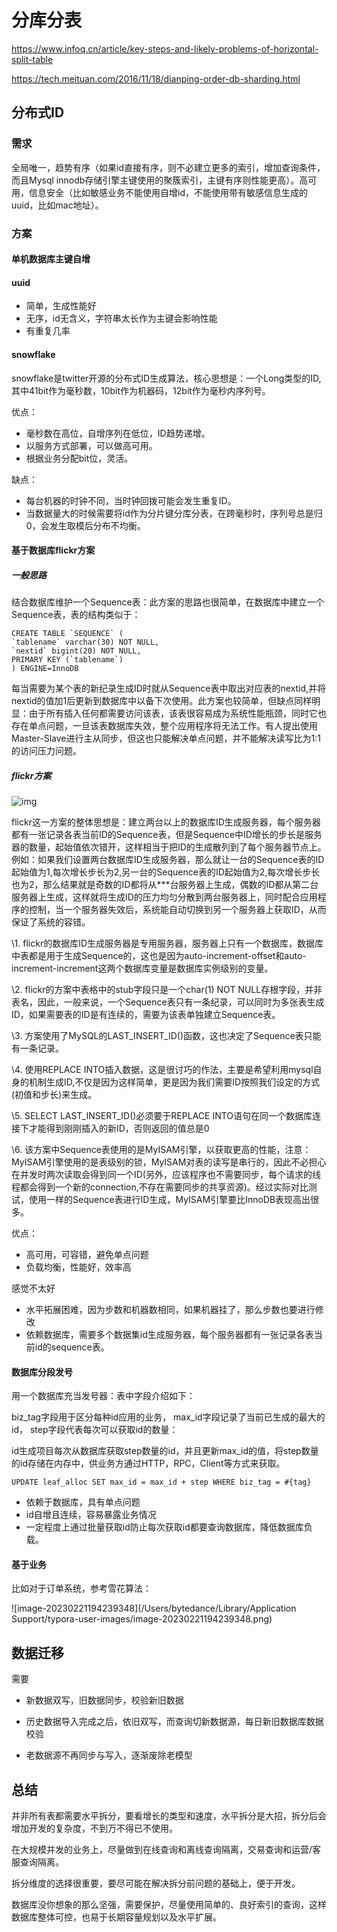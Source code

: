 # 分库分表

https://www.infoq.cn/article/key-steps-and-likely-problems-of-horizontal-split-table

https://tech.meituan.com/2016/11/18/dianping-order-db-sharding.html

## 分布式ID

### 需求

全局唯一，趋势有序（如果id直接有序，则不必建立更多的索引，增加查询条件，而且Mysql innodb存储引擎主键使用的聚簇索引，主键有序则性能更高）。高可用，信息安全（比如敏感业务不能使用自增id，不能使用带有敏感信息生成的uuid，比如mac地址）。

### 方案

#### 单机数据库主键自增

#### uuid

- 简单，生成性能好
- 无序，id无含义，字符串太长作为主键会影响性能
- 有重复几率

#### snowflake

snowflake是twitter开源的分布式ID生成算法，核心思想是：一个Long类型的ID,其中41bit作为毫秒数，10bit作为机器码，12bit作为毫秒内序列号。

优点：

- 毫秒数在高位，自增序列在低位，ID趋势递增。
- 以服务方式部署，可以做高可用。
- 根据业务分配bit位，灵活。

缺点：

- 每台机器的时钟不同，当时钟回拨可能会发生重复ID。
- 当数据量大的时候需要将id作为分片键分库分表，在跨毫秒时，序列号总是归0，会发生取模后分布不均衡。

#### 基于数据库flickr方案

##### 一般思路

结合数据库维护一个Sequence表：此方案的思路也很简单，在数据库中建立一个Sequence表，表的结构类似于：

```
CREATE TABLE `SEQUENCE` ( 
`tablename` varchar(30) NOT NULL, 
`nextid` bigint(20) NOT NULL, 
PRIMARY KEY (`tablename`) 
) ENGINE=InnoDB 
```

 

每当需要为某个表的新纪录生成ID时就从Sequence表中取出对应表的nextid,并将nextid的值加1后更新到数据库中以备下次使用。此方案也较简单，但缺点同样明显：由于所有插入任何都需要访问该表，该表很容易成为系统性能瓶颈，同时它也存在单点问题，一旦该表数据库失效，整个应用程序将无法工作。有人提出使用Master-Slave进行主从同步，但这也只能解决单点问题，并不能解决读写比为1:1的访问压力问题。

##### flickr方案

![img](https://s3.51cto.com/wyfs02/M00/9C/55/wKiom1lvFIWAOf00AABU5Yqb9dM714.jpg)

flickr这一方案的整体思想是：建立两台以上的数据库ID生成服务器，每个服务器都有一张记录各表当前ID的Sequence表，但是Sequence中ID增长的步长是服务器的数量，起始值依次错开，这样相当于把ID的生成散列到了每个服务器节点上。例如：如果我们设置两台数据库ID生成服务器，那么就让一台的Sequence表的ID起始值为1,每次增长步长为2,另一台的Sequence表的ID起始值为2,每次增长步长也为2，那么结果就是奇数的ID都将从***台服务器上生成，偶数的ID都从第二台服务器上生成，这样就将生成ID的压力均匀分散到两台服务器上，同时配合应用程序的控制，当一个服务器失效后，系统能自动切换到另一个服务器上获取ID，从而保证了系统的容错。

\1. flickr的数据库ID生成服务器是专用服务器，服务器上只有一个数据库，数据库中表都是用于生成Sequence的，这也是因为auto-increment-offset和auto-increment-increment这两个数据库变量是数据库实例级别的变量。

\2. flickr的方案中表格中的stub字段只是一个char(1) NOT NULL存根字段，并非表名，因此，一般来说，一个Sequence表只有一条纪录，可以同时为多张表生成ID，如果需要表的ID是有连续的，需要为该表单独建立Sequence表。

\3. 方案使用了MySQL的LAST_INSERT_ID()函数，这也决定了Sequence表只能有一条记录。

\4. 使用REPLACE INTO插入数据，这是很讨巧的作法，主要是希望利用mysql自身的机制生成ID,不仅是因为这样简单，更是因为我们需要ID按照我们设定的方式(初值和步长)来生成。

\5. SELECT LAST_INSERT_ID()必须要于REPLACE INTO语句在同一个数据库连接下才能得到刚刚插入的新ID，否则返回的值总是0

\6. 该方案中Sequence表使用的是MyISAM引擎，以获取更高的性能，注意：MyISAM引擎使用的是表级别的锁，MyISAM对表的读写是串行的，因此不必担心在并发时两次读取会得到同一个ID(另外，应该程序也不需要同步，每个请求的线程都会得到一个新的connection,不存在需要同步的共享资源)。经过实际对比测试，使用一样的Sequence表进行ID生成，MyISAM引擎要比InnoDB表现高出很多。

优点：

- 高可用，可容错，避免单点问题
- 负载均衡，性能好，效率高

感觉不太好

- 水平拓展困难，因为步数和机器数相同，如果机器挂了，那么步数也要进行修改
- 依赖数据库，需要多个数据集id生成服务器，每个服务器都有一张记录各表当前id的sequence表。


#### 数据库分段发号

用一个数据库充当发号器：表中字段介绍如下：

biz_tag字段用于区分每种id应用的业务， max_id字段记录了当前已生成的最大的id， step字段代表每次可以获取id的数量：

id生成项目每次从数据库获取step数量的id，并且更新max_id的值，将step数量的id存储在内存中，供业务方通过HTTP，RPC，Client等方式来获取。

```
UPDATE leaf_alloc SET max_id = max_id + step WHERE biz_tag = #{tag}
```

- 依赖于数据库，具有单点问题
- id自增且连续，容易暴露业务情况
- 一定程度上通过批量获取id防止每次获取id都要查询数据库，降低数据库负载。

#### 基于业务

比如对于订单系统，参考雪花算法：

![image-20230221194239348](/Users/bytedance/Library/Application Support/typora-user-images/image-20230221194239348.png)

## 数据迁移

需要

- 新数据双写，旧数据同步，校验新旧数据

- 历史数据导入完成之后，依旧双写，而查询切新数据源，每日新旧数据库数据校验

- 老数据源不再同步与写入，逐渐废除老模型

## 总结

并非所有表都需要水平拆分，要看增长的类型和速度，水平拆分是大招，拆分后会增加开发的复杂度，不到万不得已不使用。

在大规模并发的业务上，尽量做到在线查询和离线查询隔离，交易查询和运营/客服查询隔离。

拆分维度的选择很重要，要尽可能在解决拆分前问题的基础上，便于开发。

数据库没你想象的那么坚强，需要保护，尽量使用简单的、良好索引的查询，这样数据库整体可控，也易于长期容量规划以及水平扩展。

  

